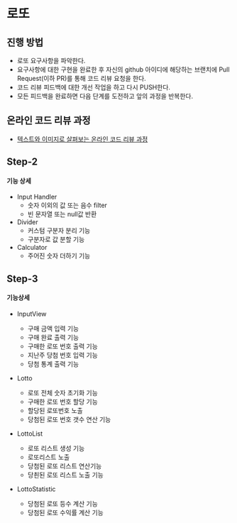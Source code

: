 # 로또
## 진행 방법
* 로또 요구사항을 파악한다.
* 요구사항에 대한 구현을 완료한 후 자신의 github 아이디에 해당하는 브랜치에 Pull Request(이하 PR)를 통해 코드 리뷰 요청을 한다.
* 코드 리뷰 피드백에 대한 개선 작업을 하고 다시 PUSH한다.
* 모든 피드백을 완료하면 다음 단계를 도전하고 앞의 과정을 반복한다.

## 온라인 코드 리뷰 과정
* [텍스트와 이미지로 살펴보는 온라인 코드 리뷰 과정](https://github.com/next-step/nextstep-docs/tree/master/codereview)

## Step-2

#### 기능 상세
* Input Handler
    * 숫자 이외의 값 또는 음수 filter
    * 빈 문자열 또는 null값 반환
* Divider
    * 커스텀 구분자 분리 기능
    * 구분자로 값 분할 기능
* Calculator
    * 주어진 숫자 더하기 기능
    
    
## Step-3

#### 기능상세
* InputView
   * 구매 금액 입력 기능
   * 구매 완료 출력 기능
   * 구매한 로또 번호 출력 기능
   * 지난주 당첨 번호 입력 기능
   * 당첨 통계 출력 기능
   
* Lotto
    * 로또 전체 숫자 초기화 기능
    * 구매한 로또 번호 할당 기능
    * 할당된 로또번호 노출
    * 당첨된 로또 번호 갯수 연산 기능
    
* LottoList
    * 로또 리스트 생성 기능
    * 로또리스트 노출
    * 당첨된 로또 리스트 연산기능
    * 당쵠된 로또 리스트 노출 기능
    
* LottoStatistic
    * 당첨된 로또 등수 계산 기능
    * 당첨된 로또 수익률 계산 기능
